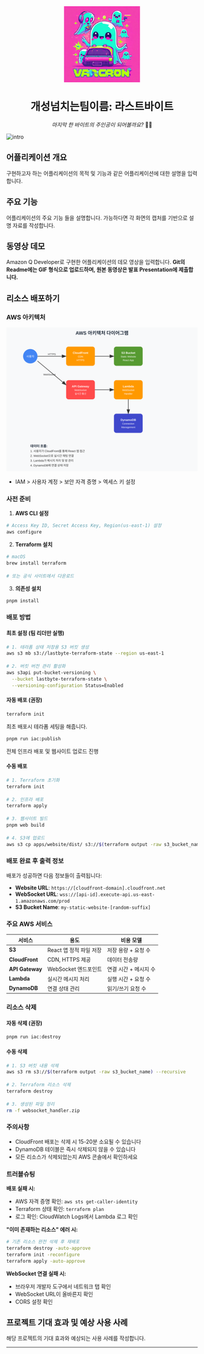 <div align="center">
  <img src="./docs/favicon.png" alt="LastByte Logo" width="200" height="200">
  
  # 개성넘치는팀이름: 라스트바이트
  
  *마지막 한 바이트의 주인공이 되어볼까요?* 🍕💾
</div>

![intro](./docs/intro.gif)

## 어플리케이션 개요

구현하고자 하는 어플리케이션의 목적 및 기능과 같은 어플리케이션에 대한 설명을 입력합니다.

## 주요 기능

어플리케이션의 주요 기능 들을 설명합니다. 가능하다면 각 화면의 캡처를 기반으로 설명 자료를 작성합니다.

## 동영상 데모

Amazon Q Developer로 구현한 어플리케이션의 데모 영상을 입력합니다.
**Git의 Readme에는 GIF 형식으로 업로드하며, 원본 동영상은 발표 Presentation에 제출합니다.**

## 리소스 배포하기

### AWS 아키텍처

![AWS Architecture](./docs/architecture.svg)

- IAM > 사용자 계정 > 보안 자격 증명 > 엑세스 키 설정

### 사전 준비

1. **AWS CLI 설정**

```bash
# Access Key ID, Secret Access Key, Region(us-east-1) 설정
aws configure
```

2. **Terraform 설치**

```bash
# macOS
brew install terraform

# 또는 공식 사이트에서 다운로드
```

3. **의존성 설치**

```bash
pnpm install
```

### 배포 방법

#### 최초 설정 (팀 리더만 실행)

```bash
# 1. 테라폼 상태 저장용 S3 버킷 생성
aws s3 mb s3://lastbyte-terraform-state --region us-east-1

# 2. 버킷 버전 관리 활성화
aws s3api put-bucket-versioning \
  --bucket lastbyte-terraform-state \
  --versioning-configuration Status=Enabled
```

#### 자동 배포 (권장)

```bash
terraform init
```

최초 배포시 테라폼 세팅을 해줍니다.

```bash
pnpm run iac:publish
```

전체 인프라 배포 및 웹사이트 업로드 진행

#### 수동 배포

```bash
# 1. Terraform 초기화
terraform init

# 2. 인프라 배포
terraform apply

# 3. 웹사이트 빌드
pnpm web build

# 4. S3에 업로드
aws s3 cp apps/website/dist/ s3://$(terraform output -raw s3_bucket_name)/ --recursive
```

### 배포 완료 후 출력 정보

배포가 성공하면 다음 정보들이 출력됩니다:

- **Website URL**: `https://[cloudfront-domain].cloudfront.net`
- **WebSocket URL**: `wss://[api-id].execute-api.us-east-1.amazonaws.com/prod`
- **S3 Bucket Name**: `my-static-website-[random-suffix]`

### 주요 AWS 서비스

| 서비스          | 용도                    | 비용 모델             |
| --------------- | ----------------------- | --------------------- |
| **S3**          | React 앱 정적 파일 저장 | 저장 용량 + 요청 수   |
| **CloudFront**  | CDN, HTTPS 제공         | 데이터 전송량         |
| **API Gateway** | WebSocket 엔드포인트    | 연결 시간 + 메시지 수 |
| **Lambda**      | 실시간 메시지 처리      | 실행 시간 + 요청 수   |
| **DynamoDB**    | 연결 상태 관리          | 읽기/쓰기 요청 수     |

### 리소스 삭제

#### 자동 삭제 (권장)

```bash
pnpm run iac:destroy
```

#### 수동 삭제

```bash
# 1. S3 버킷 내용 삭제
aws s3 rm s3://$(terraform output -raw s3_bucket_name) --recursive

# 2. Terraform 리소스 삭제
terraform destroy

# 3. 생성된 파일 정리
rm -f websocket_handler.zip
```

### 주의사항

- CloudFront 배포는 삭제 시 15-20분 소요될 수 있습니다
- DynamoDB 테이블은 즉시 삭제되지 않을 수 있습니다
- 모든 리소스가 삭제되었는지 AWS 콘솔에서 확인하세요

### 트러블슈팅

**배포 실패 시:**

- AWS 자격 증명 확인: `aws sts get-caller-identity`
- Terraform 상태 확인: `terraform plan`
- 로그 확인: CloudWatch Logs에서 Lambda 로그 확인

**"이미 존재하는 리소스" 에러 시:**

```bash
# 기존 리소스 완전 삭제 후 재배포
terraform destroy -auto-approve
terraform init -reconfigure
terraform apply -auto-approve
```

**WebSocket 연결 실패 시:**

- 브라우저 개발자 도구에서 네트워크 탭 확인
- WebSocket URL이 올바른지 확인
- CORS 설정 확인

## 프로젝트 기대 효과 및 예상 사용 사례

해당 프로젝트의 기대 효과와 예상되는 사용 사례를 작성합니다.

---
